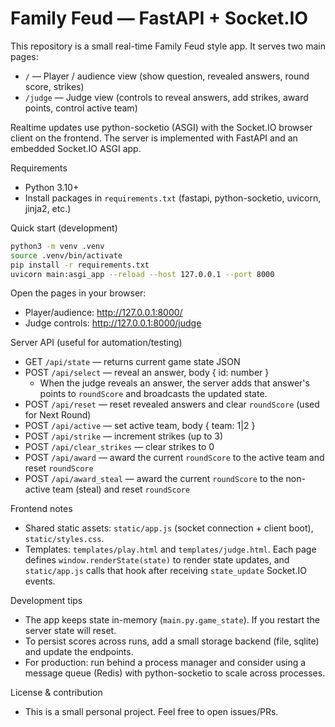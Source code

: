 # Family Feud — FastAPI + Socket.IO

This repository is a small real-time Family Feud style app.
It serves two main pages:

- `/` — Player / audience view (show question, revealed answers, round score, strikes)
- `/judge` — Judge view (controls to reveal answers, add strikes, award points, control active team)

Realtime updates use python-socketio (ASGI) with the Socket.IO browser client on the frontend. The server is implemented with FastAPI and an embedded Socket.IO ASGI app.

Requirements
- Python 3.10+
- Install packages in `requirements.txt` (fastapi, python-socketio, uvicorn, jinja2, etc.)

Quick start (development)

```bash
python3 -m venv .venv
source .venv/bin/activate
pip install -r requirements.txt
uvicorn main:asgi_app --reload --host 127.0.0.1 --port 8000
```

Open the pages in your browser:
- Player/audience: http://127.0.0.1:8000/
- Judge controls:   http://127.0.0.1:8000/judge

Server API (useful for automation/testing)
- GET `/api/state` — returns current game state JSON
- POST `/api/select` — reveal an answer, body { id: number }
  - When the judge reveals an answer, the server adds that answer's points to `roundScore` and broadcasts the updated state.
- POST `/api/reset` — reset revealed answers and clear `roundScore` (used for Next Round)
- POST `/api/active` — set active team, body { team: 1|2 }
- POST `/api/strike` — increment strikes (up to 3)
- POST `/api/clear_strikes` — clear strikes to 0
- POST `/api/award` — award the current `roundScore` to the active team and reset `roundScore`
- POST `/api/award_steal` — award the current `roundScore` to the non-active team (steal) and reset `roundScore`

Frontend notes
- Shared static assets: `static/app.js` (socket connection + client boot), `static/styles.css`.
- Templates: `templates/play.html` and `templates/judge.html`. Each page defines `window.renderState(state)` to render state updates, and `static/app.js` calls that hook after receiving `state_update` Socket.IO events.

Development tips
- The app keeps state in-memory (`main.py.game_state`). If you restart the server state will reset.
- To persist scores across runs, add a small storage backend (file, sqlite) and update the endpoints.
- For production: run behind a process manager and consider using a message queue (Redis) with python-socketio to scale across processes.

License & contribution
- This is a small personal project. Feel free to open issues/PRs.

